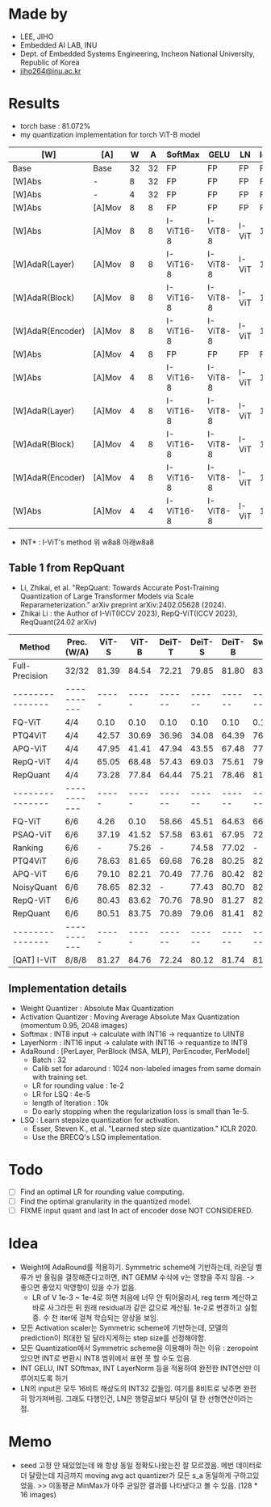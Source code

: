 # Made by
- LEE, JIHO
- Embedded AI LAB, INU 
- Dept. of Embedded Systems Engineering, Incheon National University, Republic of Korea
- jiho264@inu.ac.kr  

# Results
- torch base : 81.072%
- my quantization implementation for torch ViT-B model 

| [W]              | [A]    | W   | A   | SoftMax   | GELU     | LN    | IdAdd | Acc @ 1 |
| ---------------- | ------ | --- | --- | --------- | -------- | ----- | ----- | ------- |
| Base             | Base   | 32  | 32  | FP        | FP       | FP    | FP    | 81.068% |
| [W]Abs           | -      | 8   | 32  | FP        | FP       | FP    | FP    | 81.074% |
| [W]Abs           | -      | 4   | 32  | FP        | FP       | FP    | FP    | 79.794% |
| [W]Abs           | [A]Mov | 8   | 8   | FP        | FP       | FP    | FP    | 78.406% |
| [W]Abs           | [A]Mov | 8   | 8   | I-ViT16-8 | I-ViT8-8 | I-ViT | 16    | 77.064% |
| [W]AdaR(Layer)   | [A]Mov | 8   | 8   | I-ViT16-8 | I-ViT8-8 | I-ViT | 16    | 77.772% |
| [W]AdaR(Block)   | [A]Mov | 8   | 8   | I-ViT16-8 | I-ViT8-8 | I-ViT | 16    | 77.674% |
| [W]AdaR(Encoder) | [A]Mov | 8   | 8   | I-ViT16-8 | I-ViT8-8 | I-ViT | 16    | 78.782% |
| [W]Abs           | [A]Mov | 4   | 8   | FP        | FP       | FP    | FP    | 76.894% |
| [W]Abs           | [A]Mov | 4   | 8   | I-ViT16-8 | I-ViT8-8 | I-ViT | 16    | 72.964% |
| [W]AdaR(Layer)   | [A]Mov | 4   | 8   | I-ViT16-8 | I-ViT8-8 | I-ViT | 16    | 79.076% |
| [W]AdaR(Block)   | [A]Mov | 4   | 8   | I-ViT16-8 | I-ViT8-8 | I-ViT | 16    | 78.484% |
| [W]AdaR(Encoder) | [A]Mov | 4   | 8   | I-ViT16-8 | I-ViT8-8 | I-ViT | 16    | 78.782% |
| [W]Abs           | [A]Mov | 4   | 4   | I-ViT16-8 | I-ViT8-8 | I-ViT | 16    | 0.134%  |

- INT* : I-ViT's method
위 w8a8
아래w8a8

## Table 1 from RepQuant 
- Li, Zhikai, et al. "RepQuant: Towards Accurate Post-Training Quantization of Large Transformer Models via Scale Reparameterization." arXiv preprint arXiv:2402.05628 (2024).
- Zhikai Li : the Author of I-ViT(ICCV 2023), RepQ-ViT(ICCV 2023), ReqQuant(24.02 arXiv)

| Method          | Prec. (W/A) | ViT-S | ViT-B | DeiT-T | DeiT-S | DeiT-B | Swin-S | Swin-B |
| --------------- | ----------- | ----- | ----- | ------ | ------ | ------ | ------ | ------ |
| Full-Precision  | 32/32       | 81.39 | 84.54 | 72.21  | 79.85  | 81.80  | 83.23  | 85.27  |
| --------------- | ----------- | ----- | ----- | ------ | ------ | ------ | ------ | ------ |
| FQ-ViT          | 4/4         | 0.10  | 0.10  | 0.10   | 0.10   | 0.10   | 0.10   | 0.10   |
| PTQ4ViT         | 4/4         | 42.57 | 30.69 | 36.96  | 34.08  | 64.39  | 76.09  | 74.02  |
| APQ-ViT         | 4/4         | 47.95 | 41.41 | 47.94  | 43.55  | 67.48  | 77.15  | 76.48  |
| RepQ-ViT        | 4/4         | 65.05 | 68.48 | 57.43  | 69.03  | 75.61  | 79.45  | 78.32  |
| RepQuant        | 4/4         | 73.28 | 77.84 | 64.44  | 75.21  | 78.46  | 81.52  | 82.80  |
| --------------- | ----------- | ----- | ----- | ------ | ------ | ------ | ------ | ------ |
| FQ-ViT          | 6/6         | 4.26  | 0.10  | 58.66  | 45.51  | 64.63  | 66.50  | 52.09  |
| PSAQ-ViT        | 6/6         | 37.19 | 41.52 | 57.58  | 63.61  | 67.95  | 72.86  | 76.44  |
| Ranking         | 6/6         | -     | 75.26 | -      | 74.58  | 77.02  | -      | -      |
| PTQ4ViT         | 6/6         | 78.63 | 81.65 | 69.68  | 76.28  | 80.25  | 82.38  | 84.01  |
| APQ-ViT         | 6/6         | 79.10 | 82.21 | 70.49  | 77.76  | 80.42  | 82.67  | 84.18  |
| NoisyQuant      | 6/6         | 78.65 | 82.32 | -      | 77.43  | 80.70  | 82.86  | 84.68  |
| RepQ-ViT        | 6/6         | 80.43 | 83.62 | 70.76  | 78.90  | 81.27  | 82.79  | 84.57  |
| RepQuant        | 6/6         | 80.51 | 83.75 | 70.89  | 79.06  | 81.41  | 82.93  | 84.86  |
| --------------- | ----------- | ----- | ----- | ------ | ------ | ------ | ------ | ------ |
| [QAT] I-ViT     | 8/8/8       | 81.27 | 84.76 | 72.24  | 80.12  | 81.74  | 81.50  | 83.01  |

## Implementation details
- Weight Quantizer : Absolute Max Quantization
- Activation Quantizer : Moving Average Absolute Max Quantization (momentum 0.95, 2048 images)
- Softmax : INT8 input -> calculate with INT16 -> requantize to UINT8
- LayerNorm : INT16 input -> calulate with INT16 -> requantize to INT8
- AdaRound : [PerLayer, PerBlock (MSA, MLP), PerEncoder, PerModel]
  - Batch : 32
  - Calib set for adaround : 1024 non-labeled images from same domain with training set.
  - LR for rounding value : 1e-2
  - LR for LSQ : 4e-5
  - length of Iteration : 10k
  - Do early stopping when the regularization loss is small than 1e-5.
- LSQ : Learn stepsize quantization for activation.
  - Esser, Steven K., et al. "Learned step size quantization." ICLR 2020.
  - Use the BRECQ's LSQ implementation.

# Todo
- [ ] Find an optimal LR for rounding value computing.
- [ ] Find the optimal granularity in the quantized model.
- [ ] FIXME input quant and last ln act of encoder dose NOT CONSIDERED.

# Idea
- Weight에 AdaRound를 적용하기. Symmetric scheme에 기반하는데, 라운딩 벨류가 반 올림을 결정해준다고하면, INT GEMM 수식에 v는 영향을 주지 않음. -> 좋으면 좋았지 악영향이 있을 수가 없음. 
  - LR of V 1e-3 ~ 1e-4로 하면 처음에 너무 안 튀어올라서, reg term 계산하고 바로 사그라든 뒤 원래 residual과 같은 값으로 계산됨. 1e-2로 변경하고 실험 중. 수 천 iter에 걸쳐 학습되는 양상을 보임.
- 모든 Activation scaler는 Symmetric scheme에 기반하는데, 모델의 prediction이 최대한 덜 달라지게하는 step size를 선정해야함.
- 모든 Quantization에서 Symmetric scheme을 이용해야 하는 이유 : zeropoint있으면 INT로 변환시 INT8 범위에서 표현 못 할 수도 있음.
- INT GELU, INT SOftmax, INT LayerNorm 등을 적용하여 완전한 INT연산만 이루어지도록 하기
- LN의 input은 모두 16비트 해상도의 INT32 값들임. 여기를 8비트로 낮추면 완전히 망가져버림. 그래도 다행인건, LN은 행렬곱보다 부담이 덜 한 선형연산이라는 점.


# Memo
- seed 고정 안 돼있었는데 왜 항상 동일 정확도나왔는진 잘 모르겠음. 메번 데이터로더 달랐는데 지금까지 moving avg act quantizer가 모든 s_a 동일하게 구하고있었음. >> 이동평균 MinMax가 아주 균일한 결과를 나타냈다고 볼 수 있음. (128 * 16 images)
